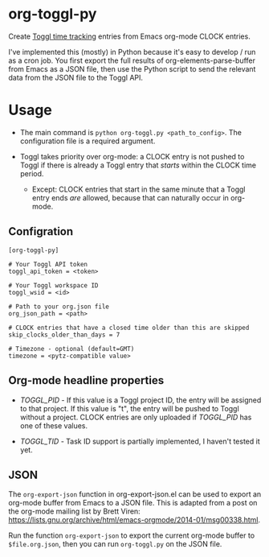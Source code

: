 # org-toggl-py

Create [Toggl time tracking](https://www.toggl.com) entries from Emacs
org-mode CLOCK entries.

I've implemented this (mostly) in Python because it's easy to develop / run as a
cron job. You first export the full results of org-elements-parse-buffer from
Emacs as a JSON file, then use the Python script to send the relevant data from
the JSON file to the Toggl API.


# Usage

- The main command is `python org-toggl.py <path_to_config>`. The configuration
  file is a required argument.

- Toggl takes priority over org-mode: a CLOCK entry is not pushed to Toggl if
  there is already a Toggl entry that *starts* within the CLOCK time period.

  - Except: CLOCK entries that start in the same minute that a Toggl entry ends
    *are* allowed, because that can naturally occur in org-mode.


## Configration

```
[org-toggl-py]

# Your Toggl API token
toggl_api_token = <token>

# Your Toggl workspace ID
toggl_wsid = <id>

# Path to your org.json file
org_json_path = <path>

# CLOCK entries that have a closed time older than this are skipped
skip_clocks_older_than_days = 7

# Timezone - optional (default=GMT)
timezone = <pytz-compatible value>
```


## Org-mode headline properties

- *TOGGL_PID* - If this value is a Toggl project ID, the entry will be assigned
  to that project. If this value is "t", the entry will be pushed to Toggl
  without a project. CLOCK entries are only uploaded if *TOGGL_PID* has one of
  these values.

- *TOGGL_TID* - Task ID support is partially implemented, I haven't tested it
  yet.


## JSON

The `org-export-json` function in org-export-json.el can be used to export an
org-mode buffer from Emacs to a JSON file. This is adapted from a post on the
org-mode mailing list by Brett Viren:
https://lists.gnu.org/archive/html/emacs-orgmode/2014-01/msg00338.html.

Run the function `org-export-json` to export the current org-mode buffer to
`$file.org.json`, then you can run `org-toggl.py` on the JSON file.
